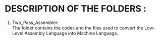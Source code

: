 # DESCRIPTION OF THE FOLDERS :
1) Two_Pass_Assembler:\
The folder contains the codes and the files used to convert the Low-Level Assembly Language into Machine Language.
